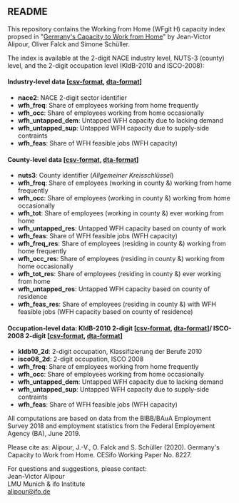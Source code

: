 ﻿## README
This repository contains the Working from Home (WFgit H) capacity index propsed in "[Germany's Capacity to Work from Home](https://www.cesifo.org/en/publikationen/2020/working-paper/germanys-capacities-work-home "Germany's Capacities to Work from Home")" by Jean-Victor Alipour, Oliver Falck and Simone Schüller.

The index is available at the 2-digit NACE industry level, NUTS-3 (county) level, and the 2-digit occupation level (KldB-2010 and ISCO-2008):

#### Industry-level data [[csv-format](../master/wfh_nace2.csv), [dta-format](../master/wfh_nace2.csv)]
- **nace2**: NACE 2-digit sector identifier
- **wfh_freq**: Share of employees working from home frequently
- **wfh_occ**: Share of employees working from home occasionally
- **wfh_untapped_dem**: Untapped WFH capacity due to lacking demand
- **wfh_untapped_sup**: Untapped WFH capacity due to supply-side contraints
- **wfh_feas**: Share of WFH feasible jobs (WFH capacity)  

#### County-level data [[csv-format](../master/wfh_nuts3.csv), [dta-format](../master/wfh_nuts3.csv)]
- **nuts3**: County identifier (*Allgemeiner Kreisschlüssel*)
- **wfh_freq**: Share of employees (working in county &) working from home frequently
- **wfh_occ**: Share of employees (working in county &) working from home occasionally
- **wfh_tot**: Share of employees (working in county &) ever working from home
- **wfh_untapped_res**: Untapped WFH capacity based on county of work
- **wfh_feas**: Share of WFH feasible jobs (WFH capacity)  
- **wfh_freq_res**: Share of employees (residing in county &) working from home frequently
- **wfh_occ_res**: Share of employees (residing in county &) working from home occasionally
- **wfh_tot_res**: Share of employees (residing in county &) ever working from home
- **wfh_untapped_res**: Untapped WFH capacity based on county of residence
- **wfh_feas_res**: Share of employees (residing in county &) with WFH feasible jobs (WFH capacity based on county of residence)


#### Occupation-level data: KldB-2010 2-digit [[csv-format](../master/wfh_kldb10_2d.csv), [dta-format](../master/wfh_kldb10_2d.csv)]/ ISCO-2008 2-digit [[csv-format](../master/wfh_isco08.csv), [dta-format](../master/wfh_isco08_2d.csv)]
- **kldb10_2d**: 2-digit occupation, Klassifizierung der Berufe 2010
- **isco08_2d**: 2-digit occupation, ISCO 2008
- **wfh_freq**: Share of employees working from home frequently
- **wfh_occ**: Share of employees working from home occasionally
- **wfh_untapped_dem**: Untapped WFH capacity due to lacking demand
- **wfh_untapped_sup**: Untapped WFH capacity due to supply-side contraints
- **wfh_feas**: Share of WFH feasible jobs (WFH capacity)  

All computations are based on data from the BIBB/BAuA Employment Survey 2018 and employment statistics from the Federal Employement Agency (BA), June 2019.

Please cite as: Alipour, J.-V., O. Falck and S. Schüller (2020). Germany's Capacity to Work from Home. CESifo Working Paper No. 8227.

For questions and suggestions, please contact:  
Jean-Victor Alipour  
LMU Munich & ifo Institute  
alipour@ifo.de  
